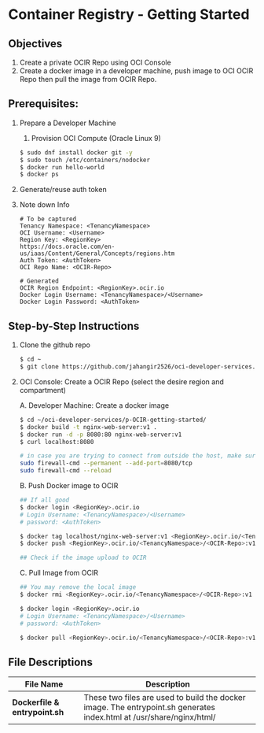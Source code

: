 # Container Registry - Getting Started



## Objectives

1. Create a private OCIR Repo using OCI Console
2. Create a docker image in a developer machine, push image to OCI OCIR Repo then pull the image from OCIR Repo. 



## Prerequisites:

1. Prepare a Developer Machine

   1. Provision OCI Compute (Oracle Linux 9)

   ```bash
   $ sudo dnf install docker git -y
   $ sudo touch /etc/containers/nodocker
   $ docker run hello-world
   $ docker ps
   ```

2. Generate/reuse auth token

3. Note down Info

   ```null
   # To be captured
   Tenancy Namespace: <TenancyNamespace>
   OCI Username: <Username>
   Region Key: <RegionKey> 
   https://docs.oracle.com/en-us/iaas/Content/General/Concepts/regions.htm
   Auth Token: <AuthToken>
   OCI Repo Name: <OCIR-Repo>
   
   # Generated
   OCIR Region Endpoint: <RegionKey>.ocir.io
   Docker Login Username: <TenancyNamespace>/<Username> 
   Docker Login Password: <AuthToken>
   ```



## Step-by-Step Instructions

1. Clone the github repo 

   ```bash
   $ cd ~
   $ git clone https://github.com/jahangir2526/oci-developer-services.git
   ```

2. OCI Console: Create a OCIR Repo (select the desire region and compartment)

   A. Developer Machine: Create a docker image

   ```bash
   $ cd ~/oci-developer-services/p-OCIR-getting-started/
   $ docker build -t nginx-web-server:v1 .
   $ docker run -d -p 8080:80 nginx-web-server:v1
   $ curl localhost:8080
   
   # in case you are trying to connect from outside the host, make sure to add firewall-cmd rule as follows
   sudo firewall-cmd --permanent --add-port=8080/tcp
   sudo firewall-cmd --reload
   ```
   
   B. Push Docker image to OCIR
   
   ```bash
   ## If all good
   $ docker login <RegionKey>.ocir.io 
   # Login Username: <TenancyNamespace>/<Username>
   # password: <AuthToken>
   
   $ docker tag localhost/nginx-web-server:v1 <RegionKey>.ocir.io/<TenancyNamespace>/<OCIR-Repo>:v1
   $ docker push <RegionKey>.ocir.io/<TenancyNamespace>/<OCIR-Repo>:v1
   
   ## Check if the image upload to OCIR
   ```
   
   C. Pull Image from OCIR
   
   ```bash
   ## You may remove the local image
   $ docker rmi <RegionKey>.ocir.io/<TenancyNamespace>/<OCIR-Repo>:v1
   
   $ docker login <RegionKey>.ocir.io 
   # Login Username: <TenancyNamespace>/<Username>
   # password: <AuthToken>
   
   $ docker pull <RegionKey>.ocir.io/<TenancyNamespace>/<OCIR-Repo>:v1
   ```
   
   

## File Descriptions

| File Name                      | Description                                                  |
| ------------------------------ | ------------------------------------------------------------ |
| **Dockerfile & entrypoint.sh** | These two files are used to build the docker image. The entrypoint.sh generates index.html at /usr/share/nginx/html/ |



